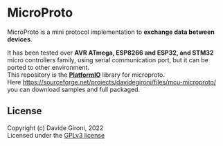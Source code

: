 # MicroProto


MicroProto is a mini protocol implementation to **exchange data between devices**.

It has been tested over **AVR ATmega, ESP8266 and ESP32, and STM32** micro controllers family, using serial communication port, but it can be ported to other environment.  
This repository is the [**PlatformIO**](https://platformio.org/) library for microproto.  
Here https://sourceforge.net/projects/davidegironi/files/mcu-microproto/ you can download samples and full packaged.

## License

Copyright (c) Davide Gironi, 2022  
Licensed under the [GPLv3 license](http://opensource.org/licenses/GPL-3.0)
